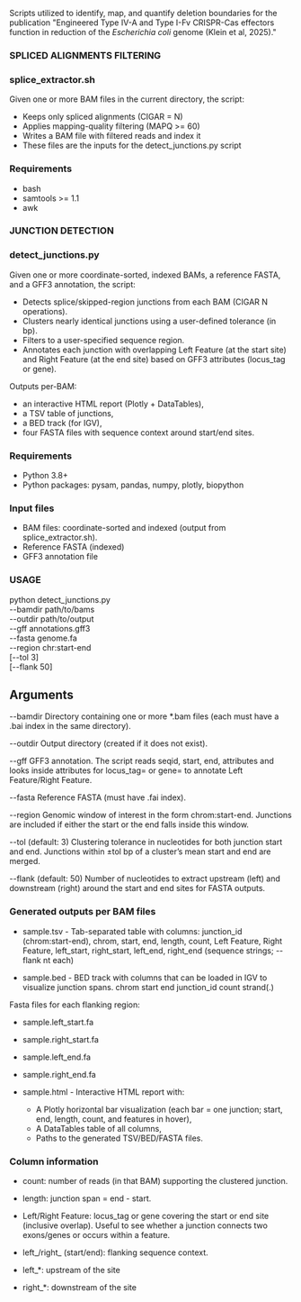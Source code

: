 Scripts utilized to identify, map, and quantify deletion boundaries for the publication "Engineered Type IV-A and Type I-Fv CRISPR-Cas effectors function in reduction of the _Escherichia coli_ genome (Klein et al, 2025)."

### SPLICED ALIGNMENTS FILTERING
### splice_extractor.sh
Given one or more BAM files in the current directory, the script:
- Keeps only spliced alignments (CIGAR = N)
- Applies mapping-quality filtering (MAPQ >= 60)
- Writes a BAM file with filtered reads and index it
- These files are  the inputs for the detect_junctions.py script

### Requirements
- bash
- samtools >= 1.1
- awk

### JUNCTION DETECTION
### detect_junctions.py
Given one or more coordinate-sorted, indexed BAMs, a reference FASTA, and a GFF3 annotation, the script:
- Detects splice/skipped-region junctions from each BAM (CIGAR N operations).
- Clusters nearly identical junctions using a user-defined tolerance (in bp).
- Filters to a user-specified sequence region.
- Annotates each junction with overlapping Left Feature (at the start site) and Right Feature (at the end site) based on GFF3 attributes (locus_tag or gene).

Outputs per-BAM:
- an interactive HTML report (Plotly + DataTables),
- a TSV table of junctions,
- a BED track (for IGV),
- four FASTA files with sequence context around start/end sites.

### Requirements
- Python 3.8+
- Python packages: pysam, pandas, numpy, plotly, biopython

### Input files
- BAM files: coordinate-sorted and indexed (output from splice_extractor.sh).
- Reference FASTA (indexed)
- GFF3 annotation file

### USAGE
python detect_junctions.py \
  --bamdir path/to/bams \
  --outdir path/to/output \
  --gff annotations.gff3 \
  --fasta genome.fa \
  --region chr:start-end \
  [--tol 3] \
  [--flank 50]

## Arguments
--bamdir
Directory containing one or more *.bam files (each must have a .bai index in the same directory).

--outdir
Output directory (created if it does not exist).

--gff
GFF3 annotation. The script reads seqid, start, end, attributes and looks inside attributes for locus_tag= or gene= to annotate Left Feature/Right Feature.

--fasta
Reference FASTA (must have .fai index).

--region
Genomic window of interest in the form chrom:start-end.
Junctions are included if either the start or the end falls inside this window.

--tol (default: 3)
Clustering tolerance in nucleotides for both junction start and end. Junctions within ±tol bp of a cluster’s mean start and end are merged.

--flank (default: 50)
Number of nucleotides to extract upstream (left) and downstream (right) around the start and end sites for FASTA outputs.

### Generated outputs per BAM files
- sample.tsv - Tab-separated table with columns:
junction_id (chrom:start-end), chrom, start, end, length, count, Left Feature, Right Feature, left_start, right_start, left_end, right_end (sequence strings; --flank nt each)

- sample.bed - BED track with columns that can be loaded in IGV to visualize junction spans.
chrom start end junction_id count strand(.)

Fasta files for each flanking region:
- sample.left_start.fa
- sample.right_start.fa
- sample.left_end.fa
- sample.right_end.fa

- sample.html - Interactive HTML report with:
    - A Plotly horizontal bar visualization (each bar = one junction; start, end, length, count, and features in hover),
    - A DataTables table of all columns,
    - Paths to the generated TSV/BED/FASTA files.


### Column information
- count: number of reads (in that BAM) supporting the clustered junction.

- length: junction span = end - start.

- Left/Right Feature: locus_tag or gene covering the start or end site (inclusive overlap). Useful to see whether a junction connects two exons/genes or occurs within a feature.

- left_/right_ (start/end): flanking sequence context.

- left_*: upstream of the site

- right_*: downstream of the site
